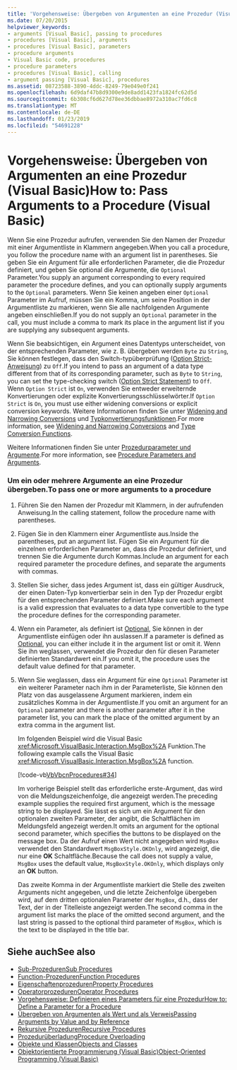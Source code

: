 ```yaml
---
title: 'Vorgehensweise: Übergeben von Argumenten an eine Prozedur (Visual Basic)'
ms.date: 07/20/2015
helpviewer_keywords:
- arguments [Visual Basic], passing to procedures
- procedures [Visual Basic], arguments
- procedures [Visual Basic], parameters
- procedure arguments
- Visual Basic code, procedures
- procedure parameters
- procedures [Visual Basic], calling
- argument passing [Visual Basic], procedures
ms.assetid: 08723588-3890-4ddc-8249-79e049e0f241
ms.openlocfilehash: 6d9daf47b8d9300e9de8add1423fa1824fc62d5d
ms.sourcegitcommit: 6b308cf6d627d78ee36dbbae8972a310ac7fd6c8
ms.translationtype: MT
ms.contentlocale: de-DE
ms.lasthandoff: 01/23/2019
ms.locfileid: "54691228"
---
```

# <a name="how-to-pass-arguments-to-a-procedure-visual-basic"></a><span data-ttu-id="79dec-102">Vorgehensweise: Übergeben von Argumenten an eine Prozedur (Visual Basic)</span><span class="sxs-lookup"><span data-stu-id="79dec-102">How to: Pass Arguments to a Procedure (Visual Basic)</span></span>
<span data-ttu-id="79dec-103">Wenn Sie eine Prozedur aufrufen, verwenden Sie den Namen der Prozedur mit einer Argumentliste in Klammern angegeben.</span><span class="sxs-lookup"><span data-stu-id="79dec-103">When you call a procedure, you follow the procedure name with an argument list in parentheses.</span></span> <span data-ttu-id="79dec-104">Sie geben Sie ein Argument für alle erforderlichen Parameter, die die Prozedur definiert, und geben Sie optional die Argumente, die `Optional` Parameter.</span><span class="sxs-lookup"><span data-stu-id="79dec-104">You supply an argument corresponding to every required parameter the procedure defines, and you can optionally supply arguments to the `Optional` parameters.</span></span> <span data-ttu-id="79dec-105">Wenn Sie keinen angeben einer `Optional` Parameter im Aufruf, müssen Sie ein Komma, um seine Position in der Argumentliste zu markieren, wenn Sie alle nachfolgenden Argumente angeben einschließen.</span><span class="sxs-lookup"><span data-stu-id="79dec-105">If you do not supply an `Optional` parameter in the call, you must include a comma to mark its place in the argument list if you are supplying any subsequent arguments.</span></span>  
  
 <span data-ttu-id="79dec-106">Wenn Sie beabsichtigen, ein Argument eines Datentyps unterscheidet, von der entsprechenden Parameter, wie z. B. übergeben werden `Byte` zu `String`, Sie können festlegen, dass den Switch-typüberprüfung ([Option Strict-Anweisung](../../../../visual-basic/language-reference/statements/option-strict-statement.md)) zu `Off`.</span><span class="sxs-lookup"><span data-stu-id="79dec-106">If you intend to pass an argument of a data type different from that of its corresponding parameter, such as `Byte` to `String`, you can set the type-checking switch ([Option Strict Statement](../../../../visual-basic/language-reference/statements/option-strict-statement.md)) to `Off`.</span></span> <span data-ttu-id="79dec-107">Wenn `Option Strict` ist `On`, verwenden Sie entweder erweiternde Konvertierungen oder explizite Konvertierungsschlüsselwörter.</span><span class="sxs-lookup"><span data-stu-id="79dec-107">If `Option Strict` is `On`, you must use either widening conversions or explicit conversion keywords.</span></span> <span data-ttu-id="79dec-108">Weitere Informationen finden Sie unter [Widening and Narrowing Conversions](../../../../visual-basic/programming-guide/language-features/data-types/widening-and-narrowing-conversions.md) und [Typkonvertierungsfunktionen](../../../../visual-basic/language-reference/functions/type-conversion-functions.md).</span><span class="sxs-lookup"><span data-stu-id="79dec-108">For more information, see [Widening and Narrowing Conversions](../../../../visual-basic/programming-guide/language-features/data-types/widening-and-narrowing-conversions.md) and [Type Conversion Functions](../../../../visual-basic/language-reference/functions/type-conversion-functions.md).</span></span>  
  
 <span data-ttu-id="79dec-109">Weitere Informationen finden Sie unter [Prozedurparameter und Argumente](./procedure-parameters-and-arguments.md).</span><span class="sxs-lookup"><span data-stu-id="79dec-109">For more information, see [Procedure Parameters and Arguments](./procedure-parameters-and-arguments.md).</span></span>  
  
### <a name="to-pass-one-or-more-arguments-to-a-procedure"></a><span data-ttu-id="79dec-110">Um ein oder mehrere Argumente an eine Prozedur übergeben.</span><span class="sxs-lookup"><span data-stu-id="79dec-110">To pass one or more arguments to a procedure</span></span>  
  
1.  <span data-ttu-id="79dec-111">Führen Sie den Namen der Prozedur mit Klammern, in der aufrufenden Anweisung.</span><span class="sxs-lookup"><span data-stu-id="79dec-111">In the calling statement, follow the procedure name with parentheses.</span></span>  
  
2.  <span data-ttu-id="79dec-112">Fügen Sie in den Klammern einer Argumentliste aus.</span><span class="sxs-lookup"><span data-stu-id="79dec-112">Inside the parentheses, put an argument list.</span></span> <span data-ttu-id="79dec-113">Fügen Sie ein Argument für die einzelnen erforderlichen Parameter an, dass die Prozedur definiert, und trennen Sie die Argumente durch Kommas.</span><span class="sxs-lookup"><span data-stu-id="79dec-113">Include an argument for each required parameter the procedure defines, and separate the arguments with commas.</span></span>  
  
3.  <span data-ttu-id="79dec-114">Stellen Sie sicher, dass jedes Argument ist, dass ein gültiger Ausdruck, der einen Daten-Typ konvertierbar sein in den Typ der Prozedur ergibt für den entsprechenden Parameter definiert.</span><span class="sxs-lookup"><span data-stu-id="79dec-114">Make sure each argument is a valid expression that evaluates to a data type convertible to the type the procedure defines for the corresponding parameter.</span></span>  
  
4.  <span data-ttu-id="79dec-115">Wenn ein Parameter, als definiert ist [Optional](../../../../visual-basic/language-reference/modifiers/optional.md), Sie können in der Argumentliste einfügen oder ihn auslassen.</span><span class="sxs-lookup"><span data-stu-id="79dec-115">If a parameter is defined as [Optional](../../../../visual-basic/language-reference/modifiers/optional.md), you can either include it in the argument list or omit it.</span></span> <span data-ttu-id="79dec-116">Wenn Sie ihn weglassen, verwendet die Prozedur den für diesen Parameter definierten Standardwert ein.</span><span class="sxs-lookup"><span data-stu-id="79dec-116">If you omit it, the procedure uses the default value defined for that parameter.</span></span>  
  
5.  <span data-ttu-id="79dec-117">Wenn Sie weglassen, dass ein Argument für eine `Optional` Parameter ist ein weiterer Parameter nach ihm in der Parameterliste, Sie können den Platz von das ausgelassene Argument markieren, indem ein zusätzliches Komma in der Argumentliste.</span><span class="sxs-lookup"><span data-stu-id="79dec-117">If you omit an argument for an `Optional` parameter and there is another parameter after it in the parameter list, you can mark the place of the omitted argument by an extra comma in the argument list.</span></span>  
  
     <span data-ttu-id="79dec-118">Im folgenden Beispiel wird die Visual Basic <xref:Microsoft.VisualBasic.Interaction.MsgBox%2A> Funktion.</span><span class="sxs-lookup"><span data-stu-id="79dec-118">The following example calls the Visual Basic <xref:Microsoft.VisualBasic.Interaction.MsgBox%2A> function.</span></span>  
  
     [!code-vb[VbVbcnProcedures#34](./codesnippet/VisualBasic/how-to-pass-arguments-to-a-procedure_1.vb)]  
  
     <span data-ttu-id="79dec-119">Im vorherige Beispiel stellt das erforderliche erste-Argument, das wird von die Meldungszeichenfolge, die angezeigt werden.</span><span class="sxs-lookup"><span data-stu-id="79dec-119">The preceding example supplies the required first argument, which is the message string to be displayed.</span></span> <span data-ttu-id="79dec-120">Sie lässt es sich um ein Argument für den optionalen zweiten Parameter, der angibt, die Schaltflächen im Meldungsfeld angezeigt werden.</span><span class="sxs-lookup"><span data-stu-id="79dec-120">It omits an argument for the optional second parameter, which specifies the buttons to be displayed on the message box.</span></span> <span data-ttu-id="79dec-121">Da der Aufruf einen Wert nicht angegeben wird `MsgBox` verwendet den Standardwert `MsgBoxStyle.OKOnly`, wird angezeigt, die nur eine **OK** Schaltfläche.</span><span class="sxs-lookup"><span data-stu-id="79dec-121">Because the call does not supply a value, `MsgBox` uses the default value, `MsgBoxStyle.OKOnly`, which displays only an **OK** button.</span></span>  
  
     <span data-ttu-id="79dec-122">Das zweite Komma in der Argumentliste markiert die Stelle des zweiten Arguments nicht angegeben, und die letzte Zeichenfolge übergeben wird, auf dem dritten optionalen Parameter der `MsgBox`, d.h., dass der Text, der in der Titelleiste angezeigt werden.</span><span class="sxs-lookup"><span data-stu-id="79dec-122">The second comma in the argument list marks the place of the omitted second argument, and the last string is passed to the optional third parameter of `MsgBox`, which is the text to be displayed in the title bar.</span></span>  
  
## <a name="see-also"></a><span data-ttu-id="79dec-123">Siehe auch</span><span class="sxs-lookup"><span data-stu-id="79dec-123">See also</span></span>

- [<span data-ttu-id="79dec-124">Sub-Prozeduren</span><span class="sxs-lookup"><span data-stu-id="79dec-124">Sub Procedures</span></span>](./sub-procedures.md)
- [<span data-ttu-id="79dec-125">Function-Prozeduren</span><span class="sxs-lookup"><span data-stu-id="79dec-125">Function Procedures</span></span>](./function-procedures.md)
- [<span data-ttu-id="79dec-126">Eigenschaftenprozeduren</span><span class="sxs-lookup"><span data-stu-id="79dec-126">Property Procedures</span></span>](./property-procedures.md)
- [<span data-ttu-id="79dec-127">Operatorprozeduren</span><span class="sxs-lookup"><span data-stu-id="79dec-127">Operator Procedures</span></span>](./operator-procedures.md)
- [<span data-ttu-id="79dec-128">Vorgehensweise: Definieren eines Parameters für eine Prozedur</span><span class="sxs-lookup"><span data-stu-id="79dec-128">How to: Define a Parameter for a Procedure</span></span>](./how-to-define-a-parameter-for-a-procedure.md)
- [<span data-ttu-id="79dec-129">Übergeben von Argumenten als Wert und als Verweis</span><span class="sxs-lookup"><span data-stu-id="79dec-129">Passing Arguments by Value and by Reference</span></span>](./passing-arguments-by-value-and-by-reference.md)
- [<span data-ttu-id="79dec-130">Rekursive Prozeduren</span><span class="sxs-lookup"><span data-stu-id="79dec-130">Recursive Procedures</span></span>](./recursive-procedures.md)
- [<span data-ttu-id="79dec-131">Prozedurüberladung</span><span class="sxs-lookup"><span data-stu-id="79dec-131">Procedure Overloading</span></span>](./procedure-overloading.md)
- [<span data-ttu-id="79dec-132">Objekte und Klassen</span><span class="sxs-lookup"><span data-stu-id="79dec-132">Objects and Classes</span></span>](../../../../visual-basic/programming-guide/language-features/objects-and-classes/index.md)
- [<span data-ttu-id="79dec-133">Objektorientierte Programmierung (Visual Basic)</span><span class="sxs-lookup"><span data-stu-id="79dec-133">Object-Oriented Programming (Visual Basic)</span></span>](../../concepts/object-oriented-programming.md)
